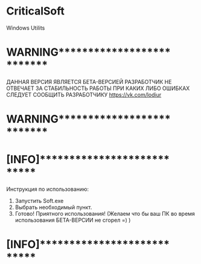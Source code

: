 # CriticalSoft
Windows Utilits

# ****************************************WARNING******************************************************************
ДАННАЯ ВЕРСИЯ ЯВЛЯЕТСЯ БЕТА-ВЕРСИЕЙ
РАЗРАБОТЧИК НЕ ОТВЕЧАЕТ ЗА СТАБИЛЬНОСТЬ РАБОТЫ
ПРИ КАКИХ ЛИБО ОШИБКАХ СЛЕДУЕТ СООБЩИТЬ РАЗРАБОТЧИКУ https://vk.com/lodiur
# ****************************************WARNING******************************************************************

# ****************************************[INFO]*******************************************************************
Инструкция по использованию:
1. Запустить Soft.exe
2. Выбрать необходимый пункт.
3. Готово!
Приятного использования! (Желаем что бы ваш ПК во время использования БЕТА-ВЕРСИИ не сгорел =) )
# ****************************************[INFO]*******************************************************************
